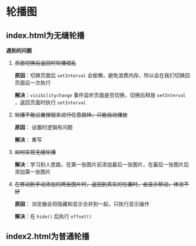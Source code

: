 # 轮播图

## index.html为无缝轮播

**遇到的问题**

1. ~~页面切换后返回时轮播错乱~~

   **原因**：切换页面后 `setInterval` 会偷懒，避免浪费内存，所以会在我们切换回页面后一次执行

   **解决**：`visibilitychange` 事件监听页面是否切换，切换后释放 `setInterval` ，返回页面时执行 `setInterval` 

2. ~~轮播不能设置按钮来进行任意跳转，只能自动播放~~

   **原因**： 设置时逻辑有问题

   **解决**： 重写

3. ~~如何实现无缝轮播~~

   **解决**：学习别人思路，在第一张图片前添加最后一张图片，在最后一张图片后添加第一张图片

4. ~~在移动到手动添加的两张图片时，返回到真实的位置时，会显示移动，体验不好~~

   **原因**： 浏览器会将隐藏和显示合并到一起，只执行显示操作

   **解决**：在 `hide()` 后执行 `offset()`


## index2.html为普通轮播

